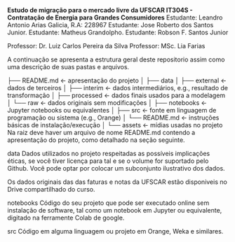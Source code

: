 **Estudo de migração para o mercado livre da UFSCAR
IT304S - Contratação de Energia para Grandes Consumidores**
Estudante: Leandro Antonio Arias Galicia, R.A: 228967
Estudante: Jose Roberto dos Santos Junior.
Estudante: Matheus Grandolpho.
Estudante: Robson F. Santos Junior

Professor: Dr. Luiz Carlos Pereira da Silva
Professor: MSc. Lia Farias

A continuação se apresenta a estrutura geral deste repositorio assim como uma descrição de suas pastas e arquivos.

├── README.md          <- apresentação do projeto
│
├── data
│   ├── external       <- dados de terceiros
│   ├── interim        <- dados intermediários, e.g., resultado de transformação
│   ├── processed      <- dados finais usados para a modelagem
│   └── raw            <- dados originais sem modificações
│
├── notebooks          <- Jupyter notebooks ou equivalentes
│
├── src                <- fonte em linguagem de programação ou sistema (e.g., Orange)
│   └── README.md      <- instruções básicas de instalação/execução
│
└── assets             <- mídias usadas no projeto
Na raiz deve haver um arquivo de nome README.md contendo a apresentação do projeto, como detalhado na seção seguinte.

data
Dados utilizados no projeto respeitadas as possíveis implicações éticas, se você tiver licença para tal e se o volume for suportado pelo Github. Você pode optar por colocar um subconjunto ilustrativo dos dados.

Os dados originais das das faturas e notas da UFSCAR estão disponiveis no Drive compartilhado do curso. 

notebooks
Código do seu projeto que pode ser executado online sem instalação de software, tal como um notebook em Jupyter ou equivalente, digitado na ferramente Colab de google. 

src
Código em alguma linguagem ou projeto em Orange, Weka e similares.

